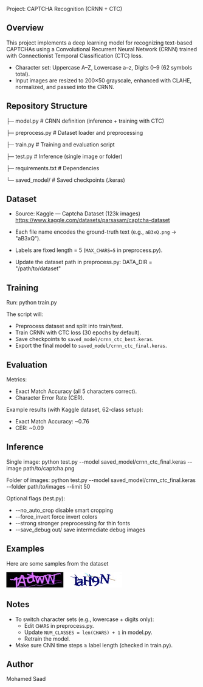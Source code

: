 Project: CAPTCHA Recognition (CRNN + CTC)

Overview
--------
This project implements a deep learning model for recognizing text-based CAPTCHAs using a Convolutional Recurrent Neural Network (CRNN) trained with Connectionist Temporal Classification (CTC) loss.

- Character set: Uppercase A–Z, Lowercase a–z, Digits 0–9 (62 symbols total).
- Input images are resized to 200×50 grayscale, enhanced with CLAHE, normalized, and passed into the CRNN.

Repository Structure
--------------------

├─ model.py         # CRNN definition (inference + training with CTC)

├─ preprocess.py    # Dataset loader and preprocessing

├─ train.py         # Training and evaluation script

├─ test.py          # Inference (single image or folder)

├─ requirements.txt # Dependencies

└─ saved_model/     # Saved checkpoints (.keras)

Dataset
-------
- Source: Kaggle — Captcha Dataset (123k images)
  https://www.kaggle.com/datasets/parsasam/captcha-dataset

- Each file name encodes the ground-truth text (e.g., `aB3xQ.png` → "aB3xQ").
- Labels are fixed length = 5 (`MAX_CHARS=5` in preprocess.py).
- Update the dataset path in preprocess.py:
  DATA_DIR = "/path/to/dataset"

Training
--------
Run:
   python train.py

The script will:
- Preprocess dataset and split into train/test.
- Train CRNN with CTC loss (30 epochs by default).
- Save checkpoints to `saved_model/crnn_ctc_best.keras`.
- Export the final model to `saved_model/crnn_ctc_final.keras`.

Evaluation
----------
Metrics:
- Exact Match Accuracy (all 5 characters correct).
- Character Error Rate (CER).

Example results (with Kaggle dataset, 62-class setup):
- Exact Match Accuracy: ~0.76
- CER: ~0.09

Inference
---------
Single image:
   python test.py --model saved_model/crnn_ctc_final.keras --image path/to/captcha.png

Folder of images:
   python test.py --model saved_model/crnn_ctc_final.keras --folder path/to/images --limit 50

Optional flags (test.py):
- --no_auto_crop   disable smart cropping
- --force_invert   force invert colors
- --strong         stronger preprocessing for thin fonts
- --save_debug out/ save intermediate debug images

Examples
--------
Here are some samples from the dataset

![sample1](docs/sample1.jpg)
![sample2](docs/sample2.jpg)

Notes
-----
- To switch character sets (e.g., lowercase + digits only):
  * Edit `CHARS` in preprocess.py.
  * Update `NUM_CLASSES = len(CHARS) + 1` in model.py.
  * Retrain the model.
- Make sure CNN time steps ≥ label length (checked in train.py).

Author
------
Mohamed Saad
